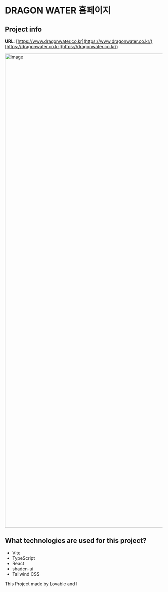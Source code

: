 # DRAGON WATER 홈페이지

## Project info

**URL**: 
[https://www.dragonwater.co.kr](https://www.dragonwater.co.kr/)
[https://dragonwater.co.kr](https://dragonwater.co.kr/)

<img width="1732" height="1517" alt="image" src="https://github.com/user-attachments/assets/070c17fc-77f0-48ab-80b3-a1021fffd7d1" />



## What technologies are used for this project?

- Vite
- TypeScript
- React
- shadcn-ui
- Tailwind CSS


This Project made by Lovable and I




